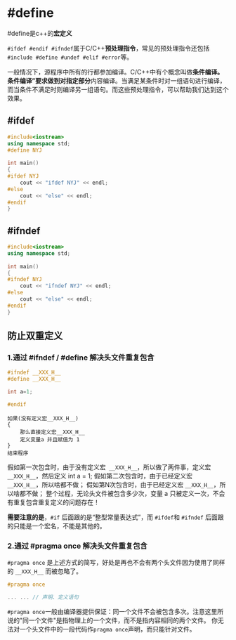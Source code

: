 # #define

#define是c++的**宏定义**

`#ifdef #endif #ifndef`属于C/C++**预处理指令**，常见的预处理指令还包括``#include #define #undef #elif #error``等。

一般情况下，源程序中所有的行都参加编译。C/C++中有个概念叫做**条件编译。**条件编译”要求做到对**指定部分**内容编译。当满足某条件时对一组语句进行编译，而当条件不满足时则编译另一组语句。而这些预处理指令，可以帮助我们达到这个效果。

## #ifdef

```c++
#include<iostream>
using namespace std;
#define NYJ
 
int main()
{
#ifdef NYJ
	cout << "ifdef NYJ" << endl;
#else
	cout << "else" << endl;
#endif
}
```

## #ifndef

```c++
#include<iostream>
using namespace std;
 
int main()
{
#ifndef NYJ
	cout << "ifndef NYJ" << endl;
#else
	cout << "else" << endl;
#endif
}
```

## 防止双重定义

### 1.通过 #ifndef / #define 解决头文件重复包含

```c++
#ifndef __XXX_H__
#define __XXX_H__

int a=1;

#endif
```

```text
如果(没有定义宏__XXX_H__)
{
    那么直接定义宏__XXX_H__
    定义变量a 并且赋值为 1
}
结束程序
```

假如第一次包含时，由于没有定义宏` __XXX_H__`，所以做了两件事，定义宏 `__XXX_H__`，然后定义 int a = 1;
假如第二次包含时，由于已经定义宏` __XXX_H__`，所以啥都不做；
假如第N次包含时，由于已经定义宏 `__XXX_H__`，所以啥都不做；
整个过程，无论头文件被包含多少次，变量 a 只被定义一次，不会有重复包含重复定义的问题存在！

**需要注意的是**，`#if` 后面跟的是“整型常量表达式”，而 `#ifdef`和 `#ifndef` 后面跟的只能是一个宏名，不能是其他的。

### 2.通过 #pragma once 解决头文件重复包含

`#pragma once` 是上述方式的简写，好处是再也不会有两个头文件因为使用了同样的 `__XXX_H__` 而被忽略了。

```cpp
#pragma once

... ... // 声明、定义语句
```

`#pragma once`一般由编译器提供保证：同一个文件不会被包含多次。注意这里所说的"同一个文件"是指物理上的一个文件，而不是指内容相同的两个文件。
你无法对一个头文件中的一段代码作`pragma once`声明，而只能针对文件。
